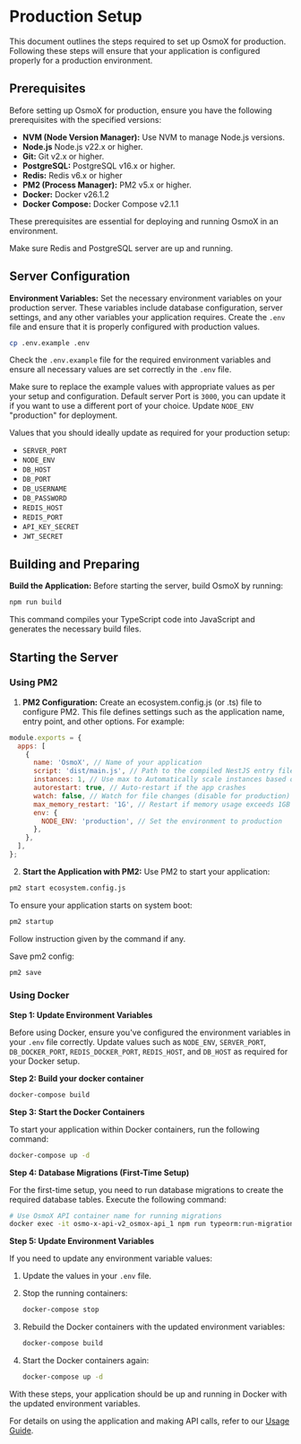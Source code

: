 # Production Setup

This document outlines the steps required to set up OsmoX for production. Following these steps will ensure that your application is configured properly for a production environment.

## Prerequisites

Before setting up OsmoX for production, ensure you have the following prerequisites with the specified versions:

- **NVM (Node Version Manager):** Use NVM to manage Node.js versions.
- **Node.js** Node.js v22.x or higher.
- **Git:** Git v2.x or higher.
- **PostgreSQL:** PostgreSQL v16.x or higher.
- **Redis:** Redis v6.x or higher
- **PM2 (Process Manager):** PM2 v5.x or higher.
- **Docker:** Docker v26.1.2
- **Docker Compose:** Docker Compose v2.1.1

These prerequisites are essential for deploying and running OsmoX in an environment.

Make sure Redis and PostgreSQL server are up and running.

## Server Configuration

**Environment Variables:** Set the necessary environment variables on your production server. These variables include database configuration, server settings, and any other variables your application requires. Create the `.env` file and ensure that it is properly configured with production values.

  ```bash
  cp .env.example .env
  ```

Check the `.env.example` file for the required environment variables and ensure all necessary values are set correctly in the `.env` file.

Make sure to replace the example values with appropriate values as per your setup and configuration. Default server Port is `3000`, you can update it if you want to use a different port of your choice. Update `NODE_ENV` "production" for deployment.

Values that you should ideally update as required for your production setup:
- `SERVER_PORT`
- `NODE_ENV`
- `DB_HOST`
- `DB_PORT`
- `DB_USERNAME`
- `DB_PASSWORD`
- `REDIS_HOST`
- `REDIS_PORT`
- `API_KEY_SECRET`
- `JWT_SECRET`

## Building and Preparing

**Build the Application:** Before starting the server, build OsmoX by running:

  ```sh
  npm run build
  ```

This command compiles your TypeScript code into JavaScript and generates the necessary build files.

## Starting the Server
### Using PM2
1. **PM2 Configuration:** Create an ecosystem.config.js (or .ts) file to configure PM2. This file defines settings such as the application name, entry point, and other options. For example:

  ```js
  module.exports = {
    apps: [
      {
        name: 'OsmoX', // Name of your application
        script: 'dist/main.js', // Path to the compiled NestJS entry file
        instances: 1, // Use max to Automatically scale instances based on CPU cores
        autorestart: true, // Auto-restart if the app crashes
        watch: false, // Watch for file changes (disable for production)
        max_memory_restart: '1G', // Restart if memory usage exceeds 1GB
        env: {
          NODE_ENV: 'production', // Set the environment to production
        },
      },
    ],
  };
  ```

2. **Start the Application with PM2:** Use PM2 to start your application:

  ```sh
  pm2 start ecosystem.config.js
  ```

To ensure your application starts on system boot:

  ```sh
  pm2 startup
  ```

Follow instruction given by the command if any.

Save pm2 config:

  ```sh
  pm2 save
  ```
### Using Docker

**Step 1: Update Environment Variables**

Before using Docker, ensure you've configured the environment variables in your `.env` file correctly. Update values such as `NODE_ENV`, `SERVER_PORT`, `DB_DOCKER_PORT`, `REDIS_DOCKER_PORT`, `REDIS_HOST`, and `DB_HOST` as required for your Docker setup.

**Step 2: Build your docker container**

```bash
docker-compose build
```

**Step 3: Start the Docker Containers**

To start your application within Docker containers, run the following command:

```bash
docker-compose up -d
```

**Step 4: Database Migrations (First-Time Setup)**

For the first-time setup, you need to run database migrations to create the required database tables. Execute the following command:

```bash
# Use OsmoX API container name for running migrations
docker exec -it osmo-x-api-v2_osmox-api_1 npm run typeorm:run-migration
```

**Step 5: Update Environment Variables**

If you need to update any environment variable values:

1. Update the values in your `.env` file.

2. Stop the running containers:

   ```bash
   docker-compose stop
   ```

3. Rebuild the Docker containers with the updated environment variables:

   ```bash
   docker-compose build
   ```

4. Start the Docker containers again:

   ```bash
   docker-compose up -d
   ```

With these steps, your application should be up and running in Docker with the updated environment variables.

For details on using the application and making API calls, refer to our [Usage Guide](usage-guide.md).
